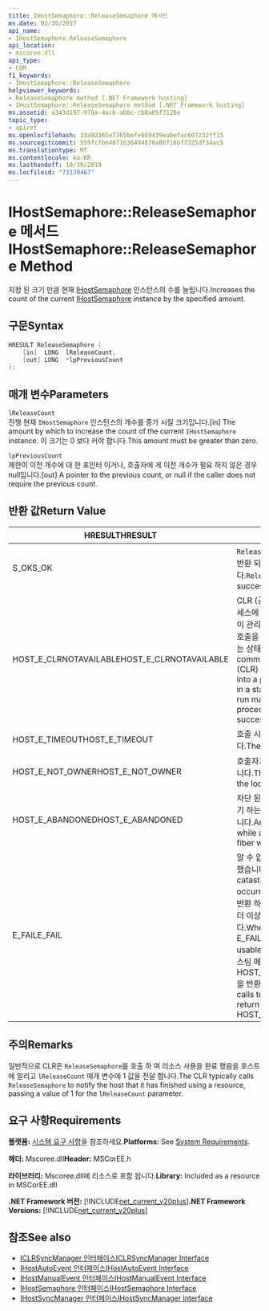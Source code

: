 ```yaml
---
title: IHostSemaphore::ReleaseSemaphore 메서드
ms.date: 03/30/2017
api_name:
- IHostSemaphore.ReleaseSemaphore
api_location:
- mscoree.dll
api_type:
- COM
f1_keywords:
- IHostSemaphore::ReleaseSemaphore
helpviewer_keywords:
- ReleaseSemaphore method [.NET Framework hosting]
- IHostSemaphore::ReleaseSemaphore method [.NET Framework hosting]
ms.assetid: a343d197-979a-4ac6-ab8c-cb8a05f3120e
topic_type:
- apiref
ms.openlocfilehash: 33a92365e7765befe669439eabefac607232ff15
ms.sourcegitcommit: 559fcfbe4871636494870a8b716bf7325df34ac5
ms.translationtype: MT
ms.contentlocale: ko-KR
ms.lasthandoff: 10/30/2019
ms.locfileid: "73139467"
---
```

# <a name="ihostsemaphorereleasesemaphore-method"></a><span data-ttu-id="2e2f9-102">IHostSemaphore::ReleaseSemaphore 메서드</span><span class="sxs-lookup"><span data-stu-id="2e2f9-102">IHostSemaphore::ReleaseSemaphore Method</span></span>
<span data-ttu-id="2e2f9-103">지정 된 크기 만큼 현재 [IHostSemaphore](../../../../docs/framework/unmanaged-api/hosting/ihostsemaphore-interface.md) 인스턴스의 수를 늘립니다.</span><span class="sxs-lookup"><span data-stu-id="2e2f9-103">Increases the count of the current [IHostSemaphore](../../../../docs/framework/unmanaged-api/hosting/ihostsemaphore-interface.md) instance by the specified amount.</span></span>  
  
## <a name="syntax"></a><span data-ttu-id="2e2f9-104">구문</span><span class="sxs-lookup"><span data-stu-id="2e2f9-104">Syntax</span></span>  
  
```cpp  
HRESULT ReleaseSemaphore (  
    [in]  LONG  lReleaseCount,  
    [out] LONG  *lpPreviousCount  
);  
```  
  
## <a name="parameters"></a><span data-ttu-id="2e2f9-105">매개 변수</span><span class="sxs-lookup"><span data-stu-id="2e2f9-105">Parameters</span></span>  
 `lReleaseCount`  
 <span data-ttu-id="2e2f9-106">진행 현재 `IHostSemaphore` 인스턴스의 개수를 증가 시킬 크기입니다.</span><span class="sxs-lookup"><span data-stu-id="2e2f9-106">[in] The amount by which to increase the count of the current `IHostSemaphore` instance.</span></span> <span data-ttu-id="2e2f9-107">이 크기는 0 보다 커야 합니다.</span><span class="sxs-lookup"><span data-stu-id="2e2f9-107">This amount must be greater than zero.</span></span>  
  
 `lpPreviousCount`  
 <span data-ttu-id="2e2f9-108">제한이 이전 개수에 대 한 포인터 이거나, 호출자에 게 이전 개수가 필요 하지 않은 경우 null입니다.</span><span class="sxs-lookup"><span data-stu-id="2e2f9-108">[out] A pointer to the previous count, or null if the caller does not require the previous count.</span></span>  
  
## <a name="return-value"></a><span data-ttu-id="2e2f9-109">반환 값</span><span class="sxs-lookup"><span data-stu-id="2e2f9-109">Return Value</span></span>  
  
|<span data-ttu-id="2e2f9-110">HRESULT</span><span class="sxs-lookup"><span data-stu-id="2e2f9-110">HRESULT</span></span>|<span data-ttu-id="2e2f9-111">설명</span><span class="sxs-lookup"><span data-stu-id="2e2f9-111">Description</span></span>|  
|-------------|-----------------|  
|<span data-ttu-id="2e2f9-112">S_OK</span><span class="sxs-lookup"><span data-stu-id="2e2f9-112">S_OK</span></span>|<span data-ttu-id="2e2f9-113">`ReleaseSemaphore` 성공적으로 반환 되었습니다.</span><span class="sxs-lookup"><span data-stu-id="2e2f9-113">`ReleaseSemaphore` returned successfully.</span></span>|  
|<span data-ttu-id="2e2f9-114">HOST_E_CLRNOTAVAILABLE</span><span class="sxs-lookup"><span data-stu-id="2e2f9-114">HOST_E_CLRNOTAVAILABLE</span></span>|<span data-ttu-id="2e2f9-115">CLR (공용 언어 런타임)이 프로세스에 로드 되지 않았거나 CLR이 관리 코드를 실행할 수 없거나 호출을 성공적으로 처리할 수 없는 상태에 있습니다.</span><span class="sxs-lookup"><span data-stu-id="2e2f9-115">The common language runtime (CLR) has not been loaded into a process, or the CLR is in a state in which it cannot run managed code or process the call successfully.</span></span>|  
|<span data-ttu-id="2e2f9-116">HOST_E_TIMEOUT</span><span class="sxs-lookup"><span data-stu-id="2e2f9-116">HOST_E_TIMEOUT</span></span>|<span data-ttu-id="2e2f9-117">호출 시간이 초과 되었습니다.</span><span class="sxs-lookup"><span data-stu-id="2e2f9-117">The call timed out.</span></span>|  
|<span data-ttu-id="2e2f9-118">HOST_E_NOT_OWNER</span><span class="sxs-lookup"><span data-stu-id="2e2f9-118">HOST_E_NOT_OWNER</span></span>|<span data-ttu-id="2e2f9-119">호출자가 잠금을 소유 하지 않습니다.</span><span class="sxs-lookup"><span data-stu-id="2e2f9-119">The caller does not own the lock.</span></span>|  
|<span data-ttu-id="2e2f9-120">HOST_E_ABANDONED</span><span class="sxs-lookup"><span data-stu-id="2e2f9-120">HOST_E_ABANDONED</span></span>|<span data-ttu-id="2e2f9-121">차단 된 스레드나 파이버에서 대기 하는 동안 이벤트를 취소 했습니다.</span><span class="sxs-lookup"><span data-stu-id="2e2f9-121">An event was canceled while a blocked thread or fiber was waiting on it.</span></span>|  
|<span data-ttu-id="2e2f9-122">E_FAIL</span><span class="sxs-lookup"><span data-stu-id="2e2f9-122">E_FAIL</span></span>|<span data-ttu-id="2e2f9-123">알 수 없는 치명적인 오류가 발생 했습니다.</span><span class="sxs-lookup"><span data-stu-id="2e2f9-123">An unknown catastrophic failure occurred.</span></span> <span data-ttu-id="2e2f9-124">메서드가 E_FAIL을 반환 하는 경우 프로세스 내에서 더 이상 CLR을 사용할 수 없습니다.</span><span class="sxs-lookup"><span data-stu-id="2e2f9-124">When a method returns E_FAIL, the CLR is no longer usable within the process.</span></span> <span data-ttu-id="2e2f9-125">호스팅 메서드에 대 한 후속 호출은 HOST_E_CLRNOTAVAILABLE을 반환 합니다.</span><span class="sxs-lookup"><span data-stu-id="2e2f9-125">Subsequent calls to hosting methods return HOST_E_CLRNOTAVAILABLE.</span></span>|  
  
## <a name="remarks"></a><span data-ttu-id="2e2f9-126">주의</span><span class="sxs-lookup"><span data-stu-id="2e2f9-126">Remarks</span></span>  
 <span data-ttu-id="2e2f9-127">일반적으로 CLR은 `ReleaseSemaphore`를 호출 하 여 리소스 사용을 완료 했음을 호스트에 알리고 `lReleaseCount` 매개 변수에 1 값을 전달 합니다.</span><span class="sxs-lookup"><span data-stu-id="2e2f9-127">The CLR typically calls `ReleaseSemaphore` to notify the host that it has finished using a resource, passing a value of 1 for the `lReleaseCount` parameter.</span></span>  
  
## <a name="requirements"></a><span data-ttu-id="2e2f9-128">요구 사항</span><span class="sxs-lookup"><span data-stu-id="2e2f9-128">Requirements</span></span>  
 <span data-ttu-id="2e2f9-129">**플랫폼:** [시스템 요구 사항](../../../../docs/framework/get-started/system-requirements.md)을 참조하세요.</span><span class="sxs-lookup"><span data-stu-id="2e2f9-129">**Platforms:** See [System Requirements](../../../../docs/framework/get-started/system-requirements.md).</span></span>  
  
 <span data-ttu-id="2e2f9-130">**헤더:** Mscoree.dll</span><span class="sxs-lookup"><span data-stu-id="2e2f9-130">**Header:** MSCorEE.h</span></span>  
  
 <span data-ttu-id="2e2f9-131">**라이브러리:** Mscoree.dll에 리소스로 포함 됩니다.</span><span class="sxs-lookup"><span data-stu-id="2e2f9-131">**Library:** Included as a resource in MSCorEE.dll</span></span>  
  
 <span data-ttu-id="2e2f9-132">**.NET Framework 버전:** [!INCLUDE[net_current_v20plus](../../../../includes/net-current-v20plus-md.md)]</span><span class="sxs-lookup"><span data-stu-id="2e2f9-132">**.NET Framework Versions:** [!INCLUDE[net_current_v20plus](../../../../includes/net-current-v20plus-md.md)]</span></span>  
  
## <a name="see-also"></a><span data-ttu-id="2e2f9-133">참조</span><span class="sxs-lookup"><span data-stu-id="2e2f9-133">See also</span></span>

- [<span data-ttu-id="2e2f9-134">ICLRSyncManager 인터페이스</span><span class="sxs-lookup"><span data-stu-id="2e2f9-134">ICLRSyncManager Interface</span></span>](../../../../docs/framework/unmanaged-api/hosting/iclrsyncmanager-interface.md)
- [<span data-ttu-id="2e2f9-135">IHostAutoEvent 인터페이스</span><span class="sxs-lookup"><span data-stu-id="2e2f9-135">IHostAutoEvent Interface</span></span>](../../../../docs/framework/unmanaged-api/hosting/ihostautoevent-interface.md)
- [<span data-ttu-id="2e2f9-136">IHostManualEvent 인터페이스</span><span class="sxs-lookup"><span data-stu-id="2e2f9-136">IHostManualEvent Interface</span></span>](../../../../docs/framework/unmanaged-api/hosting/ihostmanualevent-interface.md)
- [<span data-ttu-id="2e2f9-137">IHostSemaphore 인터페이스</span><span class="sxs-lookup"><span data-stu-id="2e2f9-137">IHostSemaphore Interface</span></span>](../../../../docs/framework/unmanaged-api/hosting/ihostsemaphore-interface.md)
- [<span data-ttu-id="2e2f9-138">IHostSyncManager 인터페이스</span><span class="sxs-lookup"><span data-stu-id="2e2f9-138">IHostSyncManager Interface</span></span>](../../../../docs/framework/unmanaged-api/hosting/ihostsyncmanager-interface.md)
